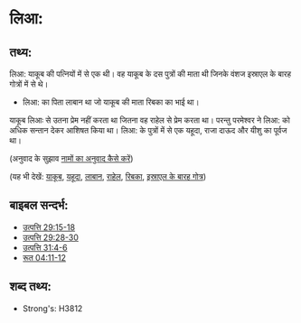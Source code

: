 # लिआ: #

## तथ्य: ##

लिआ: याकूब की पत्नियों में से एक थी। वह याकूब के दस पुत्रों की माता थी जिनके वंशज इस्राएल के बारह गोत्रों में से थे।

* लिआ: का पिता लाबान था जो याकूब की माता रिबका का भाई था।

 याकूब लिआः से उतना प्रेम नहीं करता था जितना वह राहेल से प्रेम करता था। परन्तु परमेश्वर ने लिआ: को अधिक सन्तान देकर आशिषत किया था।
 लिआ: के पुत्रों में से एक यहूदा, राजा दाऊद और यीशु का पूर्वज था।

(अनुवाद के सुझाव [नामों का अनुवाद कैसे करें](rc://hi/ta/man/translate/translate-names))

(यह भी देखें: [याकूब](../names/jacob.md), [यहूदा](../names/judah.md), [लाबान](../names/laban.md), [राहेल](../names/rachel.md), [रिबका](../names/rebekah.md), [इस्राएल के बारह गोत्र](../other/12tribesofisrael.md))

## बाइबल सन्दर्भ: ##

* [उत्पत्ति 29:15-18](rc://hi/tn/help/gen/29/15)
* [उत्पत्ति 29:28-30](rc://hi/tn/help/gen/29/28)
* [उत्पत्ति 31:4-6](rc://hi/tn/help/gen/31/04)
* [रूत 04:11-12](rc://hi/tn/help/rut/04/11)

## शब्द तथ्य: ##

* Strong's: H3812
